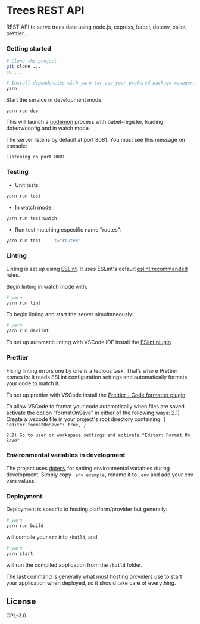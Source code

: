 # Trees REST API

REST API to serve trees data using node.js, express, babel, dotenv, eslint, prettier...

### Getting started

```sh
# Clone the project
git clone ...
cd ...

# Install dependencies with yarn (or use your prefered package manager)
yarn
```

Start the service in development mode:

```sh
yarn run dev
```

This will launch a [nodemon](https://nodemon.io/) process with babel-register, loading dotenv/config and in watch mode.

The server listens by default at port 8081. You must see this message on console:

```
Listening on port 8081
```

### Testing

- Unit tests:

```sh
yarn run test
```

- In watch mode:

```sh
yarn run test:watch
```

- Run test matching especific name "routes":

```sh
yarn run test -- -t="routes"
```

### Linting

Linting is set up using [ESLint](http://eslint.org/). It uses ESLint's default [eslint:recommended](https://github.com/eslint/eslint/blob/master/conf/eslint.json) rules.

Begin linting in watch mode with:

```sh
# yarn
yarn run lint
```

To begin linting and start the server simultaneously:

```sh
# yarn
yarn run devlint
```

To set up automatic linting with VSCode IDE install the [ESlint plugin](https://marketplace.visualstudio.com/items?itemName=dbaeumer.vscode-eslint)

### Prettier

Fixing linting errors one by one is a tedious task. That’s where Prettier comes in: It reads ESLint configuration settings and automatically formats your code to match it.

To set up prettier with VSCode install the [Prettier - Code formatter plugin](https://marketplace.visualstudio.com/items?itemName=esbenp.prettier-vscode).

To allow VSCode to format your code automatically when files are saved activate the option "formatOnSave" in either of the following ways:
2.1) Create a .vscode file in your project's root directory containing:
`{ "editor.formatOnSave": true, }`

    2.2) Go to user or workspace settings and activate "Editor: Format On Save"

### Environmental variables in development

The project uses [dotenv](https://www.npmjs.com/package/dotenv) for setting environmental variables during development. Simply copy `.env.example`, rename it to `.env` and add your env vars values.

### Deployment

Deployment is specific to hosting platform/provider but generally:

```sh
# yarn
yarn run build
```

will compile your `src` into `/build`, and

```sh
# yarn
yarn start
```

will run the compiled application from the `/build` folder.

The last command is generally what most hosting providers use to start your application when deployed, so it should take care of everything.

## License

GPL-3.0
